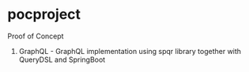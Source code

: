 # pocproject
Proof of Concept
1. GraphQL - GraphQL implementation using spqr library together with QueryDSL and SpringBoot
